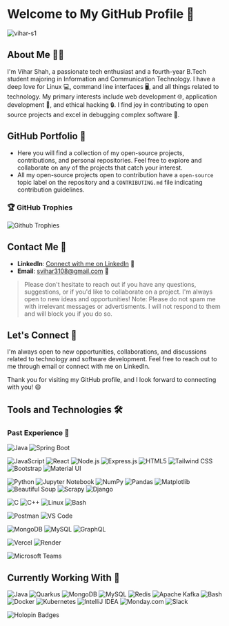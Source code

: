 # Welcome to My GitHub Profile 👋

![vihar-s1](https://github-readme-stats.vercel.app/api?username=vihar-s1&show_icons=true&theme=transparent&hide=commits)

<!--
![GitHub Profile Views](https://komarev.com/ghpvc/?username=vihar-s1&color=blueviolet&style=for-the-badge)
###### Note that this cout indicates total page hits on my account and not total unique users who viewed my account.
-->

## About Me 🧑‍💻

I'm Vihar Shah, a passionate tech enthusiast and a fourth-year B.Tech student majoring in Information and Communication Technology. I have a deep love for Linux 💻, command line interfaces 🖥️, and all things related to technology. My primary interests include web development 🌐, application development 📱, and ethical hacking 🔒. I find joy in contributing to open source projects and excel in debugging complex software 🐞.

## GitHub Portfolio 🚀

- Here you will find a collection of my open-source projects, contributions, and personal repositories. Feel free to explore and collaborate on any of the projects that catch your interest.
- All my open-source projects open to contribution have a `open-source` topic label on the repository and a `CONTRIBUTING.md` file indicating contribution guidelines.

### 🏆 GitHub Trophies

![Github Trophies](https://github-profile-trophy.vercel.app/?username=vihar-s1&theme=radical&no-frame=false&no-bg=true&margin-w=4)

## Contact Me 📧

- **LinkedIn**: [Connect with me on LinkedIn](https://www.linkedin.com/in/vihar-shah-263685230/) 👥
- **Email**: <svihar3108@gmail.com> 📮
<!-- - **Personal Website**: [Visit my website](https://viharshah.vercel.app/) 🌐 -->

> Please don't hesitate to reach out if you have any questions, suggestions, or if you'd like to collaborate on a project. I'm always open to new ideas and opportunities!
> Note: Please do not spam me with irrelevant messages or advertisments. I will not respond to them and will block you if you do so.

## Let's Connect 🤝

I'm always open to new opportunities, collaborations, and discussions related to technology and software development. Feel free to reach out to me through email or connect with me on LinkedIn.

Thank you for visiting my GitHub profile, and I look forward to connecting with you! 😄

## Tools and Technologies 🛠

### Past Experience 💼 

![Java](https://img.shields.io/badge/-Java-000?&logo=java&logoColor=007396&style=flat-square)
![Spring Boot](https://img.shields.io/badge/-Spring%20Boot-000?&logo=spring-boot&logoColor=6DB33F&style=flat-square)

![JavaScript](https://img.shields.io/badge/-JavaScript-000?&logo=javascript&logoColor=F7DF1E&style=flat-square)
![React](https://img.shields.io/badge/-React-000?&logo=react&logoColor=61DAFB&style=flat-square)
![Node.js](https://img.shields.io/badge/-Node.js-000?&logo=node.js&logoColor=339933&style=flat-square)
![Express.js](https://img.shields.io/badge/-Express.js-000?&logo=express&logoColor=000000&style=flat-square)
![HTML5](https://img.shields.io/badge/-HTML5-000?&logo=html5&logoColor=E34F26&style=flat-square)
![Tailwind CSS](https://img.shields.io/badge/-Tailwind%20CSS-000?&logo=tailwind-css&logoColor=06B6D4&style=flat-square)
![Bootstrap](https://img.shields.io/badge/-Bootstrap-000?&logo=bootstrap&logoColor=563D7C&style=flat-square)
![Material UI](https://img.shields.io/badge/-Material%20UI-000?&logo=mui&logoColor=007FFF&style=flat-square)

![Python](https://img.shields.io/badge/-Python-000?&logo=python&logoColor=3776AB&style=flat-square)
![Jupyter Notebook](https://img.shields.io/badge/-Jupyter%20Notebook-000?&logo=jupyter&logoColor=F37626&style=flat-square)
![NumPy](https://img.shields.io/badge/-NumPy-000?&logo=numpy&logoColor=013243&style=flat-square)
![Pandas](https://img.shields.io/badge/-Pandas-000?&logo=pandas&logoColor=150458&style=flat-square)
![Matplotlib](https://img.shields.io/badge/-Matplotlib-000?&logo=matplotlib&logoColor=FCA121&style=flat-square)
![Beautiful Soup](https://img.shields.io/badge/-Beautiful%20Soup-000?&logo=beautifulsoup&logoColor=F7D03C&style=flat-square)
![Scrapy](https://img.shields.io/badge/-Scrapy-000?&logo=scrapy&logoColor=00B140&style=flat-square)
![Django](https://img.shields.io/badge/-Django-000?&logo=django&logoColor=092E20&style=flat-square)

![C](https://img.shields.io/badge/-C-000?&logo=c&logoColor=00599C&style=flat-square)
![C++](https://img.shields.io/badge/-C++-000?&logo=cplusplus&logoColor=00599C&style=flat-square)
![Linux](https://img.shields.io/badge/-Linux-000?&logo=linux&logoColor=FCC624&style=flat-square)
![Bash](https://img.shields.io/badge/-Bash-000?&logo=gnu-bash&logoColor=4EAA25&style=flat-square)

![Postman](https://img.shields.io/badge/-Postman-000?&logo=postman&logoColor=FF6C37&style=flat-square)
![VS Code](https://img.shields.io/badge/-Visual%20Studio%20Code-000?&logo=visual-studio-code&logoColor=007ACC&style=flat-square)

![MongoDB](https://img.shields.io/badge/-MongoDB-000?&logo=mongodb&logoColor=47A248&style=flat-square)
![MySQL](https://img.shields.io/badge/-MySQL-000?&logo=mysql&logoColor=4479A1&style=flat-square)
![GraphQL](https://img.shields.io/badge/-GraphQL-000?&logo=graphql&logoColor=E10098&style=flat-square)

![Vercel](https://img.shields.io/badge/-Vercel-000?&logo=vercel&style=flat-square)
![Render](https://img.shields.io/badge/-Render-000?&logo=render&style=flat-square)

![Microsoft Teams](https://img.shields.io/badge/-Microsoft%20Teams-000?&logo=microsoft-teams&logoColor=6264A7&style=flat-square)


## Currently Working With 🔧


![Java](https://img.shields.io/badge/-Java-000?&logo=java&logoColor=007396&style=flat-square)
![Quarkus](https://img.shields.io/badge/-Quarkus-000?&logo=quarkus&logoColor=E83E8C&style=flat-square)
![MongoDB](https://img.shields.io/badge/-MongoDB-000?&logo=mongodb&logoColor=47A248&style=flat-square)
![MySQL](https://img.shields.io/badge/-MySQL-000?&logo=mysql&logoColor=4479A1&style=flat-square)
![Redis](https://img.shields.io/badge/-Redis-000?&logo=redis&logoColor=DC382D&style=flat-square)
![Apache Kafka](https://img.shields.io/badge/-Apache%20Kafka-000?&logo=apache-kafka&logoColor=000000&style=flat-square)
![Bash](https://img.shields.io/badge/-Bash-000?&logo=gnu-bash&logoColor=4EAA25&style=flat-square)
![Docker](https://img.shields.io/badge/-Docker-000?&logo=docker&logoColor=2496ED&style=flat-square)
![Kubernetes](https://img.shields.io/badge/-Kubernetes-000?&logo=kubernetes&logoColor=326CE5&style=flat-square)
![IntelliJ IDEA](https://img.shields.io/badge/-IntelliJ%20IDEA-000?&logo=intellij-idea&style=flat-square)
![Monday.com](https://img.shields.io/badge/-Monday.com-000?&logo=monday&logoColor=FF6F20&style=flat-square)
![Slack](https://img.shields.io/badge/-Slack-000?&logo=slack&logoColor=4A154B&style=flat-square)

![Holopin Badges](https://holopin.me/vihars1)
